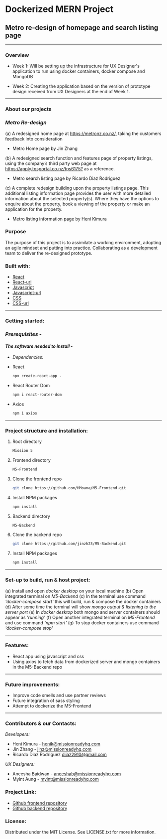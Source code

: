 # Dockerized MERN Project

## Metro re-design of homepage and search listing page

---

### **Overview**

- Week 1: Will be setting up the infrastructure for UX Designer's application to run using docker containers, docker compose and MongoDB

- Week 2: Creating the application based on the version of prototype design received from UX Designers at the end of Week 1.

---

### **About our projects**

### _Metro Re-design_

(a) A redesigned home page at <https://metronz.co.nz/>, taking the customers feedback into consideration

- Metro Home page by Jin Zhang

(b) A redesigned search function and features page of property listings, using the company’s third party web page at <https://apply.tpsportal.co.nz/tps6175?> as a reference.

- Metro search listing page by Ricardo Diaz Rodriguez

(c) A complete redesign building upon the property listings page. This additional listing information page provides the user with more detailed information about the selected property(s). Where they have the options to enquire about the property, book a viewing of the property or make an application for the property.

- Metro listing information page by Heni Kimura

### **Purpose**

The purpose of this project is to assimilate a working environment, adopting an agile mindset and putting into practice. Collaborating as a development team to deliver the re-designed prototype.

### **Built with:**

- [React](https://img.shields.io/badge/React-20232A?style=for-the-badge&logo-react&logoColor=026e00 "React")
- [React-url](https://react.dev/ "Reacturl")
- [Javascript](https://img.shields.io/badge/Javascript-20232A?style=for-the-badge&logo-javascript&logoColor=026e00 "Javascript")
- [Javascript-url](https://www.javascript.com/ "Javascripturl")
- [CSS](https://img.shields.io/badge/CSS-20232A?style=for-the-badge&logo-css&logoColor=026e00 "CSS")
- [CSS-url](https://www.w3schools.com/css/ "CSSurl")

---

### **Getting started:**

### _Prerequisites -_

#### _The software needed to install -_

- _Dependencies:_

- React

  ```sh
  npx create-react-app .
  ```

- React Router Dom

  ```sh
  npm i react-router-dom
  ```

- Axios

  ```sh
  npm i axios
  ```

---

### **Project structure and installation:**

1. Root directory 

   ```sh
   Mission 5
   ```


2. Frontend directory

   ```sh
   M5-Frontend
   ```

3. Clone the frontend repo

   ```sh
   git clone https://github.com/HMoana/M5-Frontend.git
   ```

4. Install NPM packages

   ```sh
   npm install
   ```

5. Backend directory

   ```sh
   M5-Backend
   ```

6. Clone the backend repo

   ```sh
   git clone https://github.com/jinzh23/M5-Backend.git
   ```

7. Install NPM packages

   ```sh
   npm install
   ```   

---

### **Set-up to build, run & host project:**

(a) Install and open _docker desktop_ on your local machine
(b) Open integrated terminal on _M5-Backend_
(c) In the terminal use command _'docker-compose start'_ this will build, run & compose the docker containers
(d) After some time the terminal will show _mongo output & listening to the server port_
(e) In _docker desktop_ both mongo and server containers should appear as _'running'_
(f) Open another integrated terminal on _M5-Frontend_ and use command _'npm start'_
(g) To stop docker containers use command _'docker-compose stop'_

---

### **Features:**

- React app using javascript and css
- Using axios to fetch data from dockerized server and mongo containers in the M5-Backend repo

---

### **Future improvements:**

- Improve code smells and use partner reviews
- Future integration of sass styling
- Attempt to dockerize the M5-Frontend 

---

### **Contributors & our Contacts:**

_Developers:_

- Heni Kimura - <henik@missionreadyhq.com>
- Jin Zhang - <jinz@missionreadyhq.com>
- Ricardo Diaz Rodriguez <diiaz2910@gmail.com>

_UX Designers:_

- Aneesha Baidwan - <aneeshab@missionreadyhq.com>
- Myint Aung - <myint@missionreadyhq.com>

### **Project Link:**

- [Github frontend repository](https://github.com/HMoana/M5-Frontend.git "Github frontend repository")
- [Github backend repository](https://github.com/jinzh23/M5-Backend.git "Github backend repository")

### **License:**

Distributed under the MIT License. See LICENSE.txt for more information.
